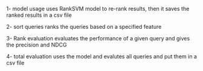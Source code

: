 1- model usage uses RankSVM model to re-rank results, then it saves the ranked results in a csv file 

2- sort queries ranks the queries based on a specified feature 

3- Rank evaluation evaluates the performance of a given query and gives the precision and NDCG

4- total evaluation uses the model and evalutes all queries and put them in a csv file 
